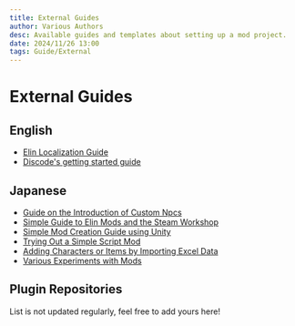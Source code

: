 ```yaml
---
title: External Guides
author: Various Authors
desc: Available guides and templates about setting up a mod project.
date: 2024/11/26 13:00
tags: Guide/External
---
```


# External Guides

## English

+ [Elin Localization Guide](https://docs.google.com/document/d/e/2PACX-1vSj8lHcRFhFU_332eYCAlft9u1hkTlb5efUqVPsLQTtOPA79Tgh3FvNfJz9edvy0jI616BdiLidyxdz/pub)
+ [Discode's getting started guide](https://ylvapedia.wiki/wiki/User:Discode/Modding_Getting_Started)  

## Japanese

+ [Guide on the Introduction of Custom Npcs](https://docs.google.com/document/d/1jsF_msxUsSTDiukgzgfnnERZCNNz9iP_CZk8Xv9sW74)
+ [Simple Guide to Elin Mods and the Steam Workshop](https://docs.google.com/document/d/e/2PACX-1vQQ35ofQBT5yILPeZ4c5uMkmGOPMrT12f1vTvfi2dFgrt1T70lr8yMOpRAwZ_3cMvUNRsVR0Cf3qabh/pub)
+ [Simple Mod Creation Guide using Unity](https://docs.google.com/document/d/e/2PACX-1vSTUbE4WqcTODq-lFCX_hMK1Mqb5cTlrdY2E94PlqGQvtDcxwMEtfYteRhkZrpZreGAFV-JgOB-qs6b/pub)
+ [Trying Out a Simple Script Mod](https://docs.google.com/document/d/e/2PACX-1vSu2UfqCJl5095uOlem2Y3al20JotndDJcB3wjh82O2nQJ4yx8fC__IfUF6M_QRoWbb0Di9mdDnM3_Q/pub)
+ [Adding Characters or Items by Importing Excel Data](https://docs.google.com/document/d/e/2PACX-1vR3GPx71Xnjfme6PtdqNnS5GnxlOFr2A8KdzH8bYTEwEOCgeVYROi3YaMQ2_h4qsySU_BORHKXPUi9i/pub)
+ [Various Experiments with Mods](https://docs.google.com/document/d/e/2PACX-1vQarTe5F0AfMXSlEPkpDpncci-pDI5U6p2VYGhOoR0ZZfalic6FBBwCrd3KbIY_l7Nlt7Rv01XE4yk7/pub)

## Plugin Repositories

<LinkCard t="kuronekotei/ElinMod" u="https://github.com/kuronekotei/ElinMOD"/>
<LinkCard t="gottyduke/Elin.Plugins" u="https://github.com/gottyduke/Elin.Plugins"/>
<LinkCard t="Drakeny/Elin.FarmDoctor" u="https://github.com/Drakeny/Elin.FarmDoctor"/>
<LinkCard t="weaselofdeath/ElinMod_MagicTips" u="https://github.com/weaselofdeath/ElinMod_MagicTips"/>
<LinkCard t="105gun/ElinMods" u="https://github.com/105gun?tab=repositories&q=Elin"/>
<LinkCard t="Redgeioz/ElinAutoAct" u="https://github.com/Redgeioz/ElinAutoAct"/>
<LinkCard t="Cercain/Elin-GeneRecombinator" u="https://github.com/Cercain/Elin-GeneRecombinator"/>
<LinkCard t="hirmiura/elin-mods" u="https://github.com/hirmiura?tab=repositories&q=Elin"/>
<LinkCard t="Tatakinov/elin_mods" u="https://github.com/Tatakinov?tab=repositories&q=elin"/>
<LinkCard t="swarmdog/ElinMods" u="https://github.com/swarmdog/ElinMods"/>

List is not updated regularly, feel free to add yours here!

